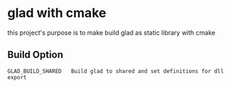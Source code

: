 # glad with cmake

this project's purpose is to make build glad as static library with cmake

## Build Option

```
GLAD_BUILD_SHARED   Build glad to shared and set definitions for dll export
```